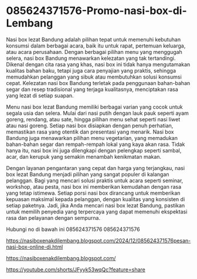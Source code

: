 # 085624371576-Promo-nasi-box-di-Lembang
Nasi box lezat Bandung adalah pilihan tepat untuk memenuhi kebutuhan konsumsi dalam berbagai acara, baik itu untuk rapat, pertemuan keluarga, atau acara perusahaan. Dengan berbagai pilihan menu yang menggugah selera, nasi box Bandung menawarkan kelezatan yang tak tertandingi. Dikenal dengan cita rasa yang khas, nasi box ini tidak hanya mengutamakan kualitas bahan baku, tetapi juga cara penyajian yang praktis, sehingga memudahkan pelanggan yang sibuk atau membutuhkan solusi konsumsi cepat. Kelezatan nasi box Bandung terletak pada penggunaan bahan-bahan segar dan resep tradisional yang terjaga kualitasnya, menciptakan rasa yang lezat di setiap suapan.

Menu nasi box lezat Bandung memiliki berbagai varian yang cocok untuk segala usia dan selera. Mulai dari nasi putih dengan lauk pauk seperti ayam goreng, rendang, atau sate, hingga pilihan menu sehat seperti nasi liwet atau nasi goreng. Setiap nasi box disiapkan dengan penuh perhatian, memastikan rasa yang otentik dan presentasi yang menarik. Nasi box Bandung juga menawarkan pilihan menu vegetarian, yang memadukan bahan-bahan segar dan rempah-rempah lokal yang kaya akan rasa. Tidak hanya itu, nasi box ini juga dilengkapi dengan pelengkap seperti sambal, acar, dan kerupuk yang semakin menambah kenikmatan makan.

Dengan layanan pengantaran yang cepat dan harga yang terjangkau, nasi box lezat Bandung menjadi pilihan yang sangat populer di kalangan pelanggan. Bagi yang mencari solusi praktis untuk acara seperti seminar, workshop, atau pesta, nasi box ini memberikan kemudahan dengan rasa yang tetap istimewa. Setiap porsi nasi box dirancang untuk memberikan kepuasan maksimal kepada pelanggan, dengan kualitas yang konsisten di setiap paketnya. Jadi, jika Anda mencari nasi box lezat Bandung, pastikan untuk memilih penyedia yang terpercaya yang dapat memenuhi ekspektasi rasa dan pelayanan dengan sempurna.

Hubungi no di bawah ini
085624371576
085624371576

https://nasiboxenakdilembang.blogspot.com/2024/12/085624371576pesan-nasi-box-online-di.html

https://nasiboxenakdilembang.blogspot.com/

https://youtube.com/shorts/JFyyk53wqQc?feature=share
